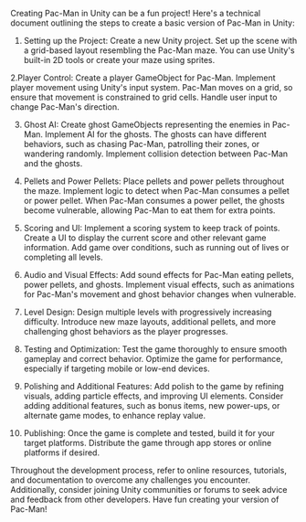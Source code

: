 Creating Pac-Man in Unity can be a fun project! Here's a technical document outlining the steps to create a basic version of Pac-Man in Unity:

1. Setting up the Project:
Create a new Unity project.
Set up the scene with a grid-based layout resembling the Pac-Man maze. You can use Unity's built-in 2D tools or create your maze using sprites.

2.Player Control:
Create a player GameObject for Pac-Man.
Implement player movement using Unity's input system. Pac-Man moves on a grid, so ensure that movement is constrained to grid cells.
Handle user input to change Pac-Man's direction.

3. Ghost AI:
Create ghost GameObjects representing the enemies in Pac-Man.
Implement AI for the ghosts. The ghosts can have different behaviors, such as chasing Pac-Man, patrolling their zones, or wandering randomly.
Implement collision detection between Pac-Man and the ghosts.

4. Pellets and Power Pellets:
Place pellets and power pellets throughout the maze.
Implement logic to detect when Pac-Man consumes a pellet or power pellet.
When Pac-Man consumes a power pellet, the ghosts become vulnerable, allowing Pac-Man to eat them for extra points.

5. Scoring and UI:
Implement a scoring system to keep track of points.
Create a UI to display the current score and other relevant game information.
Add game over conditions, such as running out of lives or completing all levels.

6. Audio and Visual Effects:
Add sound effects for Pac-Man eating pellets, power pellets, and ghosts.
Implement visual effects, such as animations for Pac-Man's movement and ghost behavior changes when vulnerable.

7. Level Design:
Design multiple levels with progressively increasing difficulty.
Introduce new maze layouts, additional pellets, and more challenging ghost behaviors as the player progresses.

8. Testing and Optimization:
Test the game thoroughly to ensure smooth gameplay and correct behavior.
Optimize the game for performance, especially if targeting mobile or low-end devices.

9. Polishing and Additional Features:
Add polish to the game by refining visuals, adding particle effects, and improving UI elements.
Consider adding additional features, such as bonus items, new power-ups, or alternate game modes, to enhance replay value.

10. Publishing:
Once the game is complete and tested, build it for your target platforms.
Distribute the game through app stores or online platforms if desired.

Throughout the development process, refer to online resources, tutorials, and documentation to overcome any challenges you encounter. 
Additionally, consider joining Unity communities or forums to seek advice and feedback from other developers. Have fun creating your version of Pac-Man!
